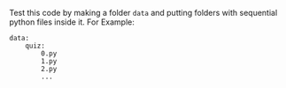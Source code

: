 Test this code by making a folder `data` and putting folders with sequential python files inside it. For Example:  
```
data:
    quiz:
        0.py
        1.py
        2.py
        ...
```